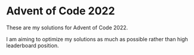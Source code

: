 # Advent of Code 2022
These are my solutions for Advent of Code 2022. 

I am aiming to optimize my solutions as much as possible rather than high leaderboard position.
